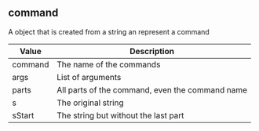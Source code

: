 ## command
A object that is created from a string an represent a command

| Value | Description |
| --- | --- |
| command |  The name of the commands |
| args | List of arguments |
| parts | All parts of the command, even the command name |
| s | The original string |
| sStart | The string but without the last part |
